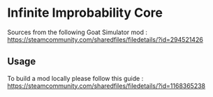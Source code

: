# Infinite Improbability Core

Sources from the following Goat Simulator mod : https://steamcommunity.com/sharedfiles/filedetails/?id=294521426

## Usage

To build a mod locally please follow this guide : https://steamcommunity.com/sharedfiles/filedetails/?id=1168365238